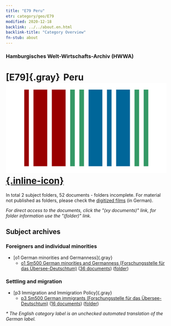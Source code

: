 ```yaml
---
title: "E79 Peru"
etr: category/geo/E79
modified: 2020-12-18
backlink: ../../about.en.html
backlink-title: "Category Overview"
fn-stub: about
---
```


### Hamburgisches Welt-Wirtschafts-Archiv (HWWA)
# [E79]{.gray}&#8201; Peru&#160; [![Wikidata item](/images/Wikidata-logo.svg){.inline-icon}](http://www.wikidata.org/entity/Q419)





In total 2 subject folders, 52 documents - folders incomplete.
For material not published as folders, please check the [digitized films](/film/h1_sh) (in German).

_For direct access to the documents, click the "(xy documents)" link, for folder information use the "(folder)" link._

## Subject archives



### Foreigners and individual minorities

- [o1 German minorities and Germanness]{.gray}
  - [o1 Sm500 German minorities and Germanness (Forschungsstelle für das Übersee-Deutschtum)](../../../subject/about.en.html#o1_Sm500) (<a href="https://dfg-viewer.de/show/?tx_dlf[id]=https://pm20.zbw.eu/mets/sh/1416xx/141689/1459xx/145911/public.mets.en.xml" target="_blank">36 documents</a>) ([folder](http://purl.org/pressemappe20/folder/sh/141689,145911))

### Settling and migration

- [p3 Immigration and Immigration Policy]{.gray}
  - [p3 Sm500 German immigrants (Forschungsstelle für das Übersee-Deutschtum)](../../../subject/about.en.html#p3_Sm500) (<a href="https://dfg-viewer.de/show/?tx_dlf[id]=https://pm20.zbw.eu/mets/sh/1416xx/141689/1459xx/145921/public.mets.en.xml" target="_blank">16 documents</a>) ([folder](http://purl.org/pressemappe20/folder/sh/141689,145921))


_* The English category label is an unchecked automated translation of the German label._

